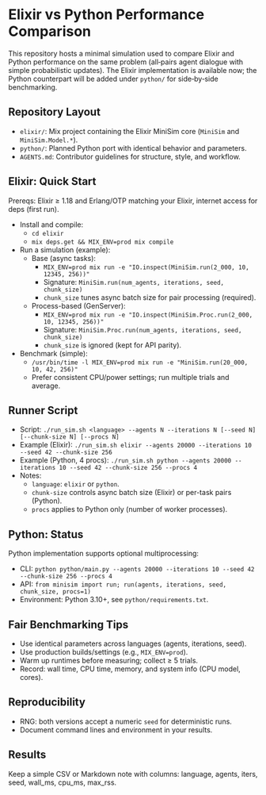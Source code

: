 # Elixir vs Python Performance Comparison

This repository hosts a minimal simulation used to compare Elixir and Python performance on the same problem (all‑pairs agent dialogue with simple probabilistic updates). The Elixir implementation is available now; the Python counterpart will be added under `python/` for side‑by‑side benchmarking.

## Repository Layout
- `elixir/`: Mix project containing the Elixir MiniSim core (`MiniSim` and `MiniSim.Model.*`).
- `python/`: Planned Python port with identical behavior and parameters.
- `AGENTS.md`: Contributor guidelines for structure, style, and workflow.

## Elixir: Quick Start
Prereqs: Elixir ≥ 1.18 and Erlang/OTP matching your Elixir, internet access for deps (first run).

- Install and compile:
  - `cd elixir`
  - `mix deps.get && MIX_ENV=prod mix compile`
- Run a simulation (example):
  - Base (async tasks):
    - `MIX_ENV=prod mix run -e "IO.inspect(MiniSim.run(2_000, 10, 12345, 256))"`
    - Signature: `MiniSim.run(num_agents, iterations, seed, chunk_size)`
    - `chunk_size` tunes async batch size for pair processing (required).
  - Process-based (GenServer):
    - `MIX_ENV=prod mix run -e "IO.inspect(MiniSim.Proc.run(2_000, 10, 12345, 256))"`
    - Signature: `MiniSim.Proc.run(num_agents, iterations, seed, chunk_size)`
    - `chunk_size` is ignored (kept for API parity).
- Benchmark (simple):
  - `/usr/bin/time -l MIX_ENV=prod mix run -e "MiniSim.run(20_000, 10, 42, 256)"`
  - Prefer consistent CPU/power settings; run multiple trials and average.

## Runner Script
- Script: `./run_sim.sh <language> --agents N --iterations N [--seed N] [--chunk-size N] [--procs N]`
- Example (Elixir): `./run_sim.sh elixir --agents 20000 --iterations 10 --seed 42 --chunk-size 256`
- Example (Python, 4 procs): `./run_sim.sh python --agents 20000 --iterations 10 --seed 42 --chunk-size 256 --procs 4`
- Notes:
  - `language`: `elixir` or `python`.
  - `chunk-size` controls async batch size (Elixir) or per-task pairs (Python).
  - `procs` applies to Python only (number of worker processes).

## Python: Status
Python implementation supports optional multiprocessing:
- CLI: `python python/main.py --agents 20000 --iterations 10 --seed 42 --chunk-size 256 --procs 4`
- API: `from minisim import run; run(agents, iterations, seed, chunk_size, procs=1)`
- Environment: Python 3.10+, see `python/requirements.txt`.

## Fair Benchmarking Tips
- Use identical parameters across languages (agents, iterations, seed).
- Use production builds/settings (e.g., `MIX_ENV=prod`).
- Warm up runtimes before measuring; collect ≥ 5 trials.
- Record: wall time, CPU time, memory, and system info (CPU model, cores).

## Reproducibility
- RNG: both versions accept a numeric `seed` for deterministic runs.
- Document command lines and environment in your results.

## Results
Keep a simple CSV or Markdown note with columns: language, agents, iters, seed, wall_ms, cpu_ms, max_rss.
